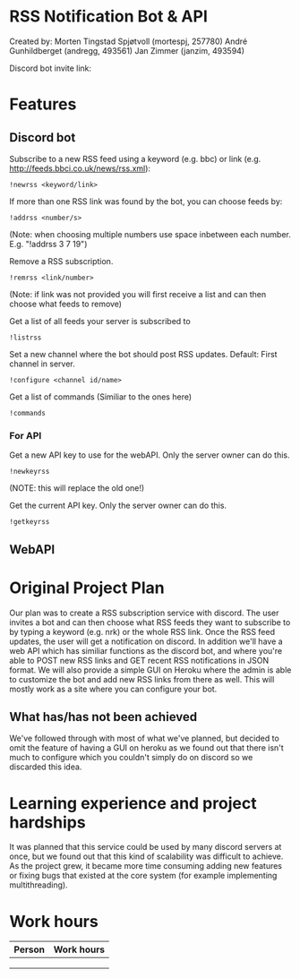 # RSS Notification Bot & API

Created by: 
Morten Tingstad Spjøtvoll	(mortespj, 257780)
André Gunhildberget (andregg, 493561)
Jan Zimmer (janzim, 493594)

Discord bot invite link: 

# Features 
## Discord bot

Subscribe to a new RSS feed using a keyword (e.g. bbc) or link (e.g. http://feeds.bbci.co.uk/news/rss.xml):
```
!newrss <keyword/link>
```

If more than one RSS link was found by the bot, you can choose feeds by:
```
!addrss <number/s>
```
(Note: when choosing multiple numbers use space inbetween each number. E.g. "!addrss 3 7 19")

Remove a RSS subscription.
```
!remrss <link/number>
```
(Note: if link was not provided you will first receive a list and can then choose what feeds to remove)

Get a list of all feeds your server is subscribed to
```
!listrss
```

Set a new channel where the bot should post RSS updates. Default: First channel in server.
```
!configure <channel id/name>
```

Get a list of commands (Similiar to the ones here)
```
!commands
```

### For API

Get a new API key to use for the webAPI. Only the server owner can do this.
```
!newkeyrss
```
(NOTE: this will replace the old one!)

Get the current API key. Only the server owner can do this.
```
!getkeyrss
```

## WebAPI

# Original Project Plan

Our plan was to create a RSS subscription service with discord. The user invites a bot and can then choose what RSS feeds they want to subscribe to by typing a keyword (e.g. nrk) or the whole RSS link. Once the RSS feed updates, the user will get a notification on discord. In addition we'll have a web API which has similiar functions as the discord bot, and where you're able to POST new RSS links and GET recent RSS notifications in JSON format. We will also provide a simple GUI on Heroku where the admin is able to customize the bot and add new RSS links from there as well. This will mostly work as a site where you can configure your bot.

## What has/has not been achieved

We've followed through with most of what we've planned, but decided to omit the feature of having a GUI on heroku as we found out that there isn't much to configure which you couldn't simply do on discord so we discarded this idea.

# Learning experience and project hardships 

It was planned that this service could be used by many discord servers at once, but we found out that this kind of scalability was difficult to achieve. As the project grew, it became more time consuming adding new features or fixing bugs that existed at the core system (for example implementing multithreading). 

# Work hours


| Person        | Work hours    |
| ------------- |:-------------:|
|               |               |
|               |               |
|               |               |


